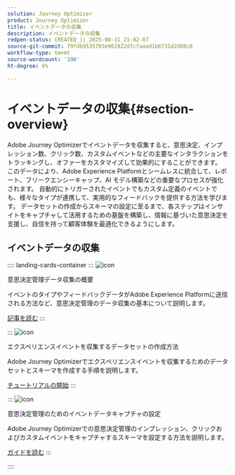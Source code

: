 ```yaml
---
solution: Journey Optimizer
product: Journey Optimizer
title: イベントデータの収集
description: イベントデータの収集
redpen-status: CREATED_||_2025-08-11_21-02-07
source-git-commit: 79fdb9535703e961922dfcfaaad1b6731d2d88c0
workflow-type: tm+mt
source-wordcount: '198'
ht-degree: 6%

---
```



# イベントデータの収集{#section-overview}

Adobe Journey Optimizerでイベントデータを収集すると、意思決定、インプレッション数、クリック数、カスタムイベントなどの主要なインタラクションをトラッキングし、オファーをカスタマイズして効果的にすることができます。 このデータにより、Adobe Experience Platformとシームレスに統合して、レポート、フリークエンシーキャップ、AI モデル構築などの重要なプロセスが強化されます。 自動的にトリガーされたイベントでもカスタム定義のイベントでも、様々なタイプが連携して、実用的なフィードバックを提供する方法を学びます。 データセットの作成からスキーマの設定に至るまで、各ステップはインサイトをキャプチャして活用するための基盤を構築し、情報に基づいた意思決定を支援し、自信を持って顧客体験を最適化できるようにします。

## イベントデータの収集

:::: landing-cards-container
:::
![icon](https://cdn.experienceleague.adobe.com/icons/book.svg)

意思決定管理データ収集の概要

イベントのタイプやフィードバックデータがAdobe Experience Platformに送信される方法など、意思決定管理のデータ収集の基本について説明します。

[記事を読む](../using/offers/data-collection/data-collection.md)
:::

:::
![icon](https://cdn.experienceleague.adobe.com/icons/circle-play.svg)

エクスペリエンスイベントを収集するデータセットの作成方法

Adobe Journey Optimizerでエクスペリエンスイベントを収集するためのデータセットとスキーマを作成する手順を説明します。

[チュートリアルの開始](../using/offers/data-collection/create-dataset.md)
:::

:::
![icon](https://cdn.experienceleague.adobe.com/icons/gear.svg)

意思決定管理のためのイベントデータキャプチャの設定

Adobe Journey Optimizerでの意思決定管理のインプレッション、クリックおよびカスタムイベントをキャプチャするスキーマを設定する方法を説明します。

[ガイドを読む](../using/offers/data-collection/schema-requirement.md)
:::

::::
